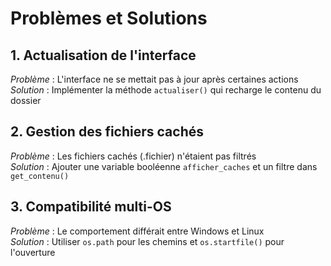 # Problèmes et Solutions

## 1. Actualisation de l'interface
*Problème* : L'interface ne se mettait pas à jour après certaines actions  
*Solution* : Implémenter la méthode `actualiser()` qui recharge le contenu du dossier

## 2. Gestion des fichiers cachés
*Problème* : Les fichiers cachés (.fichier) n'étaient pas filtrés  
*Solution* : Ajouter une variable booléenne `afficher_caches` et un filtre dans `get_contenu()`

## 3. Compatibilité multi-OS
*Problème* : Le comportement différait entre Windows et Linux  
*Solution* : Utiliser `os.path` pour les chemins et `os.startfile()` pour l'ouverture

